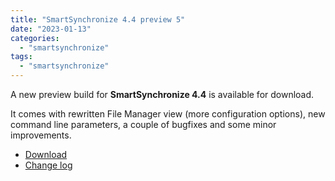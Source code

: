```yaml
---
title: "SmartSynchronize 4.4 preview 5"
date: "2023-01-13"
categories: 
  - "smartsynchronize"
tags: 
  - "smartsynchronize"
---
```


A new preview build for **SmartSynchronize 4.4** is available for download.

It comes with rewritten File Manager view (more configuration options), new command line parameters, a couple of bugfixes and some minor improvements.

- [Download](http://www.syntevo.com/smartsynchronize/preview)
- [Change log](http://www.syntevo.com/smartsynchronize/changelog-eap.txt)
